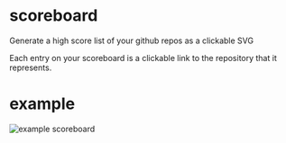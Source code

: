 # scoreboard

Generate a high score list of your github repos as a clickable SVG

Each entry on your scoreboard is a clickable link to the repository that it represents.

# example

![example scoreboard](https://raw.githubusercontent.com/donuts-are-good/github-scoreboard/master/repo_list.svg)
